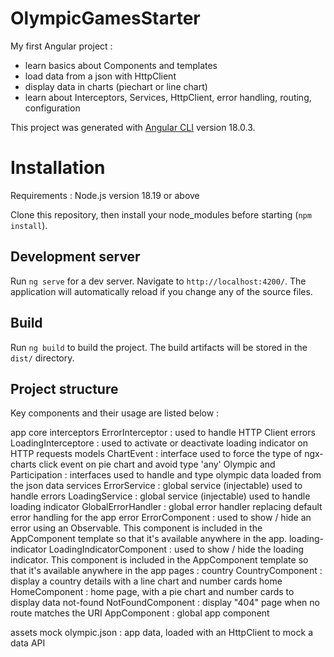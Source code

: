 # OlympicGamesStarter

My first Angular project :
- learn basics about Components and templates
- load data from a json with HttpClient
- display data in charts (piechart or line chart)
- learn about Interceptors, Services, HttpClient, error handling, routing, configuration

This project was generated with [Angular CLI](https://github.com/angular/angular-cli) version 18.0.3.

# Installation

Requirements : Node.js version 18.19 or above

Clone this repository, then install your node_modules before starting (`npm install`).

## Development server

Run `ng serve` for a dev server. Navigate to `http://localhost:4200/`. The application will automatically reload if you change any of the source files.

## Build

Run `ng build` to build the project. The build artifacts will be stored in the `dist/` directory.

## Project structure

Key components and their usage are listed below : 

app
    core
        interceptors
            ErrorInterceptor : used to handle HTTP Client errors
            LoadingInterceptore : used to activate or deactivate loading indicator on HTTP requests
        models
            ChartEvent : interface used to force the type of ngx-charts click event on pie chart and avoid type 'any'
            Olympic and Participation : interfaces used to handle and type olympic data loaded from the json data
        services
            ErrorService : global service (injectable) used to handle errors
            LoadingService : global service (injectable) used to handle loading indicator
        GlobalErrorHandler : global error handler replacing default error handling for the app
    error
        ErrorComponent : used to show / hide an error using an Observable. This component is included in the AppComponent template so that it's available anywhere in the app.
    loading-indicator
        LoadingIndicatorComponent : used to show / hide the loading indicator. This component is included in the AppComponent template so that it's available anywhere in the app
    pages :
        country
            CountryComponent : display a country details with a line chart and number cards
        home
            HomeComponent : home page, with a pie chart and number cards to display data
        not-found
            NotFoundComponent : display "404" page when no route matches the URI
    AppComponent : global app component

assets
    mock
        olympic.json : app data, loaded with an HttpClient to mock a data API